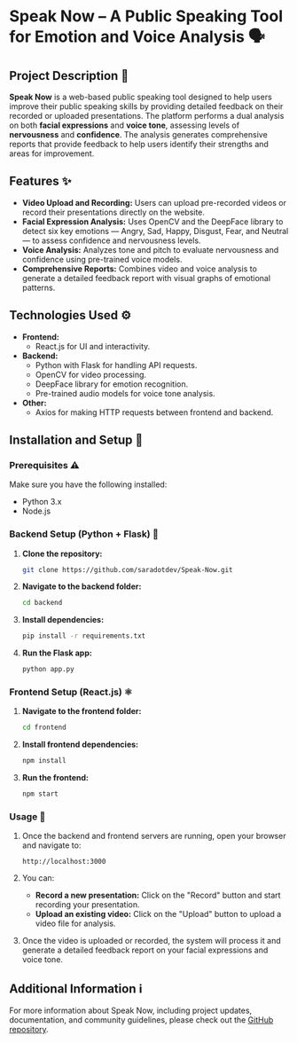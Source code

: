 # Speak Now – A Public Speaking Tool for Emotion and Voice Analysis 🗣

## Project Description 📝
**Speak Now** is a web-based public speaking tool designed to help users improve their public speaking skills by providing detailed feedback on their recorded or uploaded presentations. The platform performs a dual analysis on both **facial expressions** and **voice tone**, assessing levels of **nervousness** and **confidence**. The analysis generates comprehensive reports that provide feedback to help users identify their strengths and areas for improvement.

## Features ✨
- **Video Upload and Recording:** Users can upload pre-recorded videos or record their presentations directly on the website.
- **Facial Expression Analysis:** Uses OpenCV and the DeepFace library to detect six key emotions — Angry, Sad, Happy, Disgust, Fear, and Neutral — to assess confidence and nervousness levels.
- **Voice Analysis:** Analyzes tone and pitch to evaluate nervousness and confidence using pre-trained voice models.
- **Comprehensive Reports:** Combines video and voice analysis to generate a detailed feedback report with visual graphs of emotional patterns.

## Technologies Used ⚙
- **Frontend:**
  - React.js for UI and interactivity.
- **Backend:**
  - Python with Flask for handling API requests.
  - OpenCV for video processing.
  - DeepFace library for emotion recognition.
  - Pre-trained audio models for voice tone analysis.
- **Other:**
  - Axios for making HTTP requests between frontend and backend.

## Installation and Setup 🔑

### Prerequisites ⚠
Make sure you have the following installed:
- Python 3.x
- Node.js

### Backend Setup (Python + Flask) 🐍
1. **Clone the repository:**
   ```bash
   git clone https://github.com/saradotdev/Speak-Now.git
   ```

2. **Navigate to the backend folder:**
   ```bash
   cd backend
   ```

3. **Install dependencies:**
   ```bash
   pip install -r requirements.txt
   ```

4. **Run the Flask app:**
   ```bash
   python app.py
   ```

### Frontend Setup (React.js) ⚛
1. **Navigate to the frontend folder:**
   ```bash
   cd frontend
   ```

2. **Install frontend dependencies:**
   ```bash
   npm install
   ```

3. **Run the frontend:**
   ```bash
   npm start
   ```

### Usage 🚀
1. Once the backend and frontend servers are running, open your browser and navigate to:
   ```
   http://localhost:3000
   ```

2. You can:
   - **Record a new presentation:** Click on the "Record" button and start recording your presentation.
   - **Upload an existing video:** Click on the "Upload" button to upload a video file for analysis.

3. Once the video is uploaded or recorded, the system will process it and generate a detailed feedback report on your facial expressions and voice tone.

## Additional Information ℹ️
For more information about Speak Now, including project updates, documentation, and community guidelines, please check out the [GitHub repository](https://github.com/saradotdev/Speak-Now).